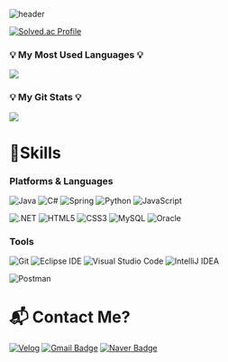 ![header](https://capsule-render.vercel.app/api?type=waving&color=black&height=200&section=header&text=Endless%20Coding!%20!🥳&fontSize=50&animation=twinkling)

[![Solved.ac Profile](http://mazassumnida.wtf/api/v2/generate_badge?boj=wjddn3711)](https://solved.ac/wjddn3711/)

<h3 >💡 My Most Used Languages 💡</h3>
<p >
  <a href="https://github.com/wjddn3711">
    <img align="center" src="https://github-readme-stats.vercel.app/api/top-langs/?username=wjddn3711&layout=compact&show_icons=true&show_owner=true&hide_title=true&theme=nord" />
  </a>
</p>
<h3>💡 My Git Stats 💡</h3>
<p >
  <a href="https://github.com/${깃닉네임}">
    <img align="center" src="https://github-readme-stats.vercel.app/api?username=wjddn3711&&hide_title=true&show_icons=true&include_all_commits=true&theme=nord" />
  </a>
</p>





# 💪Skills
### Platforms & Languages
![Java](https://img.shields.io/badge/Java-007396.svg?&style=for-the-badge&logo=Java&logoColor=white)
![C#](https://img.shields.io/badge/C%20Sharp-239120.svg?&style=for-the-badge&logo=C%20Sharp&logoColor=white)
![Spring](https://img.shields.io/badge/Spring-6DB33F.svg?&style=for-the-badge&logo=Spring&logoColor=white)
![Python](https://img.shields.io/badge/Python-3776AB.svg?&style=for-the-badge&logo=Python&logoColor=white)
![JavaScript](https://img.shields.io/badge/JavaScript-F7DF1E.svg?&style=for-the-badge&logo=JavaScript&logoColor=white)

![.NET](https://img.shields.io/badge/.NET-512BD4.svg?&style=for-the-badge&logo=.NET&logoColor=white)
![HTML5](https://img.shields.io/badge/HTML5-E34F26.svg?&style=for-the-badge&logo=HTML5&logoColor=white)
![CSS3](https://img.shields.io/badge/CSS3-1572B6.svg?&style=for-the-badge&logo=CSS3&logoColor=white)
![MySQL](https://img.shields.io/badge/MySQL-4479A1.svg?&style=for-the-badge&logo=MySQL&logoColor=white)
![Oracle](https://img.shields.io/badge/Oracle-F80000.svg?&style=for-the-badge&logo=Oracle&logoColor=white)

### Tools
![Git](https://img.shields.io/badge/Git-F05032.svg?&style=for-the-badge&logo=Git&logoColor=white)
![Eclipse IDE](https://img.shields.io/badge/Eclipse%20IDE-2C2255.svg?&style=for-the-badge&logo=Eclipse%20IDE&logoColor=white)
![Visual Studio Code](https://img.shields.io/badge/Visual%20Studio%20Code-007ACC.svg?&style=for-the-badge&logo=Visual%20Studio%20Code&logoColor=white)
![IntelliJ IDEA](https://img.shields.io/badge/IntelliJ%20IDEA-2C2255.svg?&style=for-the-badge&logo=IntelliJ%20IDEA&logoColor=white)

![Postman](https://img.shields.io/badge/Postman-FF6C37.svg?&style=for-the-badge&logo=Postman&logoColor=white)


# :mailbox_with_mail: Contact Me?
[![Velog](https://img.shields.io/badge/Velog-20C997?style=flat-square&logo=Velog&logoColor=white&link=mailto:wjddn3711@gmail.com)](https://velog.io/@wjddn3711)
[![Gmail Badge](https://img.shields.io/badge/Gmail-d14836?style=flat-square&logo=Gmail&logoColor=white&link=mailto:wjddn3711@gmail.com)](mailto:wjddn3711@gmail.com)
[![Naver Badge](https://img.shields.io/badge/Naver-03C75A?style=flat-square&logo=Naver&logoColor=white&link=mailto:wjddn3711@naver.com)](mailto:wjddn3711@naver.com)

